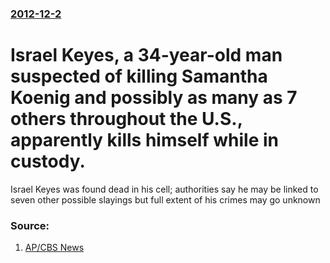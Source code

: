 ### [2012-12-2](/news/2012/12/2/index.md)

# Israel Keyes, a 34-year-old man suspected of killing Samantha Koenig and possibly as many as 7 others throughout the U.S., apparently kills himself while in custody. 

Israel Keyes was found dead in his cell; authorities say he may be linked to seven other possible slayings but full extent of his crimes may go unknown


### Source:

1. [AP/CBS News](http://www.cbsnews.com/8301-504083_162-57556721-504083/samantha-koenig-update-israel-keyes-alaska-barista-murder-suspect-commits-suicide-in-jail-officials-say/)
